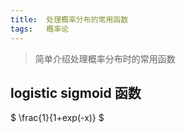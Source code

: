 ```yaml
---
title:  处理概率分布的常用函数
tags:   概率论
---
```


> 简单介绍处理概率分布时的常用函数

## logistic sigmoid 函数

$
\frac{1}{1+exp(-x)}
$
